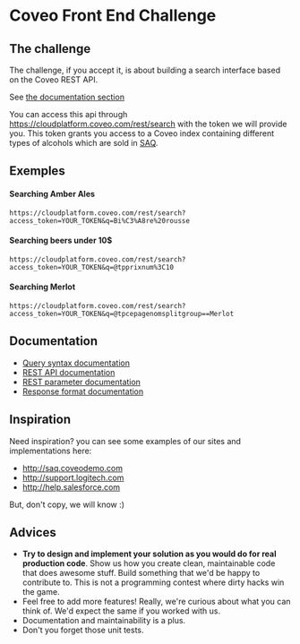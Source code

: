 # Coveo Front End Challenge
## The challenge

The challenge, if you accept it, is about building a search interface based on the Coveo REST API.

See [the documentation section](#documentation)

You can access this api through https://cloudplatform.coveo.com/rest/search with the token we will provide you. This token grants you access to a Coveo index containing different types of alcohols which are sold in [SAQ](saq.com).

## Exemples
#### Searching Amber Ales

    https://cloudplatform.coveo.com/rest/search?access_token=YOUR_TOKEN&q=Bi%C3%A8re%20rousse

#### Searching beers under 10$

    https://cloudplatform.coveo.com/rest/search?access_token=YOUR_TOKEN&q=@tpprixnum%3C10

#### Searching Merlot

    https://cloudplatform.coveo.com/rest/search?access_token=YOUR_TOKEN&q=@tpcepagenomsplitgroup==Merlot

## Documentation

- [Query syntax documentation](http://onlinehelp.coveo.com/en/ces/7.0/User/coveo_query_syntax_reference.htm)
- [REST API documentation](https://developers.coveo.com/display/public/SearchREST/Invoking+the+REST+Search+API)
- [REST parameter documentation](https://developers.coveo.com/display/SearchREST/Query+Parameters)
- [Response format documentation](https://developers.coveo.com/display/SearchREST/Query+Results)

## Inspiration
Need inspiration? you can see some examples of our sites and implementations here:

* http://saq.coveodemo.com
* http://support.logitech.com
* http://help.salesforce.com

But, don't copy, we will know :)

## Advices

- **Try to design and implement your solution as you would do for real production code**. Show us how you create clean, maintainable code that does awesome stuff. Build something that we'd be happy to contribute to. This is not a programming contest where dirty hacks win the game.
- Feel free to add more features! Really, we're curious about what you can think of. We'd expect the same if you worked with us.
- Documentation and maintainability is a plus.
- Don't you forget those unit tests.
